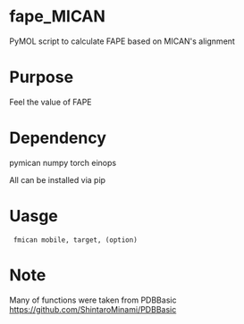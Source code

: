 # fape_MICAN
PyMOL script to calculate FAPE based on MICAN's alignment

# Purpose
Feel the value of FAPE

# Dependency

pymican numpy torch einops

All can be installed via pip

# Uasge
``` fmican mobile, target, (option)```

# Note
Many of functions were taken from PDBBasic https://github.com/ShintaroMinami/PDBBasic


